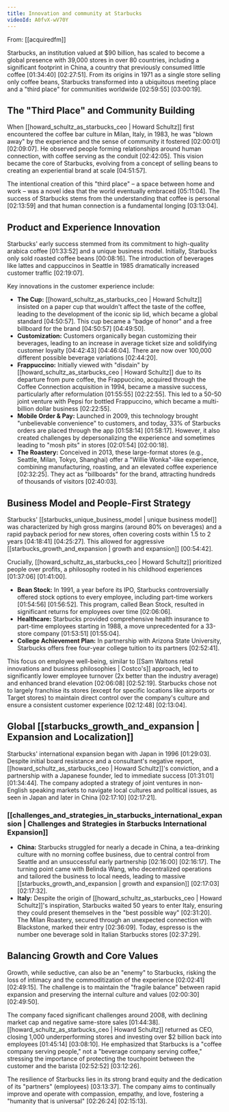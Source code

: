 ```yaml
---
title: Innovation and community at Starbucks
videoId: A0fvX-wV70Y
---
```


From: [[acquiredfm]] <br/> 

Starbucks, an institution valued at $90 billion, has scaled to become a global presence with 39,000 stores in over 80 countries, including a significant footprint in China, a country that previously consumed little coffee <a class="yt-timestamp" data-t="01:34:40">[01:34:40]</a> <a class="yt-timestamp" data-t="02:27:51">[02:27:51]</a>. From its origins in 1971 as a single store selling only coffee beans, Starbucks transformed into a ubiquitous meeting place and a "third place" for communities worldwide <a class="yt-timestamp" data-t="02:59:55">[02:59:55]</a> <a class="yt-timestamp" data-t="03:00:19">[03:00:19]</a>.

## The "Third Place" and Community Building

When [[howard_schultz_as_starbucks_ceo | Howard Schultz]] first encountered the coffee bar culture in Milan, Italy, in 1983, he was "blown away" by the experience and the sense of community it fostered <a class="yt-timestamp" data-t="02:00:01">[02:00:01]</a> <a class="yt-timestamp" data-t="02:09:07">[02:09:07]</a>. He observed people forming relationships around human connection, with coffee serving as the conduit <a class="yt-timestamp" data-t="02:42:05">[02:42:05]</a>. This vision became the core of Starbucks, evolving from a concept of selling beans to creating an experiential brand at scale <a class="yt-timestamp" data-t="04:51:57">[04:51:57]</a>.

The intentional creation of this "third place" – a space between home and work – was a novel idea that the world eventually embraced <a class="yt-timestamp" data-t="05:11:04">[05:11:04]</a>. The success of Starbucks stems from the understanding that coffee is personal <a class="yt-timestamp" data-t="02:13:59">[02:13:59]</a> and that human connection is a fundamental longing <a class="yt-timestamp" data-t="03:13:04">[03:13:04]</a>.

## Product and Experience Innovation

Starbucks' early success stemmed from its commitment to high-quality arabica coffee <a class="yt-timestamp" data-t="01:33:52">[01:33:52]</a> and a unique business model. Initially, Starbucks only sold roasted coffee beans <a class="yt-timestamp" data-t="00:08:16">[00:08:16]</a>. The introduction of beverages like lattes and cappuccinos in Seattle in 1985 dramatically increased customer traffic <a class="yt-timestamp" data-t="02:19:07">[02:19:07]</a>.

Key innovations in the customer experience include:
*   **The Cup:** [[howard_schultz_as_starbucks_ceo | Howard Schultz]] insisted on a paper cup that wouldn't affect the taste of the coffee, leading to the development of the iconic sip lid, which became a global standard <a class="yt-timestamp" data-t="04:50:57">[04:50:57]</a>. This cup became a "badge of honor" and a free billboard for the brand <a class="yt-timestamp" data-t="04:50:57">[04:50:57]</a> <a class="yt-timestamp" data-t="04:49:50">[04:49:50]</a>.
*   **Customization:** Customers organically began customizing their beverages, leading to an increase in average ticket size and solidifying customer loyalty <a class="yt-timestamp" data-t="04:42:43">[04:42:43]</a> <a class="yt-timestamp" data-t="04:46:04">[04:46:04]</a>. There are now over 100,000 different possible beverage variations <a class="yt-timestamp" data-t="02:44:20">[02:44:20]</a>.
*   **Frappuccino:** Initially viewed with "disdain" by [[howard_schultz_as_starbucks_ceo | Howard Schultz]] due to its departure from pure coffee, the Frappuccino, acquired through the Coffee Connection acquisition in 1994, became a massive success, particularly after reformulation <a class="yt-timestamp" data-t="01:55:55">[01:55:55]</a> <a class="yt-timestamp" data-t="02:22:55">[02:22:55]</a>. This led to a 50-50 joint venture with Pepsi for bottled Frappuccino, which became a multi-billion dollar business <a class="yt-timestamp" data-t="02:22:55">[02:22:55]</a>.
*   **Mobile Order & Pay:** Launched in 2009, this technology brought "unbelievable convenience" to customers, and today, 33% of Starbucks orders are placed through the app <a class="yt-timestamp" data-t="01:58:14">[01:58:14]</a> <a class="yt-timestamp" data-t="01:58:17">[01:58:17]</a>. However, it also created challenges by depersonalizing the experience and sometimes leading to "mosh pits" in stores <a class="yt-timestamp" data-t="02:01:54">[02:01:54]</a> <a class="yt-timestamp" data-t="02:00:18">[02:00:18]</a>.
*   **The Roastery:** Conceived in 2013, these large-format stores (e.g., Seattle, Milan, Tokyo, Shanghai) offer a "Willie Wonka"-like experience, combining manufacturing, roasting, and an elevated coffee experience <a class="yt-timestamp" data-t="02:32:25">[02:32:25]</a>. They act as "billboards" for the brand, attracting hundreds of thousands of visitors <a class="yt-timestamp" data-t="02:40:03">[02:40:03]</a>.

## Business Model and People-First Strategy

Starbucks' [[starbucks_unique_business_model | unique business model]] was characterized by high gross margins (around 80% on beverages) and a rapid payback period for new stores, often covering costs within 1.5 to 2 years <a class="yt-timestamp" data-t="04:18:41">[04:18:41]</a> <a class="yt-timestamp" data-t="04:25:27">[04:25:27]</a>. This allowed for aggressive [[starbucks_growth_and_expansion | growth and expansion]] <a class="yt-timestamp" data-t="00:54:42">[00:54:42]</a>.

Crucially, [[howard_schultz_as_starbucks_ceo | Howard Schultz]] prioritized people over profits, a philosophy rooted in his childhood experiences <a class="yt-timestamp" data-t="01:37:06">[01:37:06]</a> <a class="yt-timestamp" data-t="01:41:00">[01:41:00]</a>.
*   **Bean Stock:** In 1991, a year before its IPO, Starbucks controversially offered stock options to every employee, including part-time workers <a class="yt-timestamp" data-t="01:54:56">[01:54:56]</a> <a class="yt-timestamp" data-t="01:56:52">[01:56:52]</a>. This program, called Bean Stock, resulted in significant returns for employees over time <a class="yt-timestamp" data-t="02:06:06">[02:06:06]</a>.
*   **Healthcare:** Starbucks provided comprehensive health insurance to part-time employees starting in 1988, a move unprecedented for a 33-store company <a class="yt-timestamp" data-t="01:53:51">[01:53:51]</a> <a class="yt-timestamp" data-t="01:55:04">[01:55:04]</a>.
*   **College Achievement Plan:** In partnership with Arizona State University, Starbucks offers free four-year college tuition to its partners <a class="yt-timestamp" data-t="02:52:41">[02:52:41]</a>.

This focus on employee well-being, similar to [[Sam Waltons retail innovations and business philosophies | Costco's]] approach, led to significantly lower employee turnover (2x better than the industry average) and enhanced brand elevation <a class="yt-timestamp" data-t="02:06:08">[02:06:08]</a> <a class="yt-timestamp" data-t="02:52:19">[02:52:19]</a>. Starbucks chose not to largely franchise its stores (except for specific locations like airports or Target stores) to maintain direct control over the company's culture and ensure a consistent customer experience <a class="yt-timestamp" data-t="02:12:48">[02:12:48]</a> <a class="yt-timestamp" data-t="02:13:04">[02:13:04]</a>.

## Global [[starbucks_growth_and_expansion | Expansion and Localization]]

Starbucks' international expansion began with Japan in 1996 <a class="yt-timestamp" data-t="01:29:03">[01:29:03]</a>. Despite initial board resistance and a consultant's negative report, [[howard_schultz_as_starbucks_ceo | Howard Schultz]]'s conviction, and a partnership with a Japanese founder, led to immediate success <a class="yt-timestamp" data-t="01:31:01">[01:31:01]</a> <a class="yt-timestamp" data-t="01:34:44">[01:34:44]</a>. The company adopted a strategy of joint ventures in non-English speaking markets to navigate local cultures and political issues, as seen in Japan and later in China <a class="yt-timestamp" data-t="02:17:10">[02:17:10]</a> <a class="yt-timestamp" data-t="02:17:21">[02:17:21]</a>.

### [[challenges_and_strategies_in_starbucks_international_expansion | Challenges and Strategies in Starbucks International Expansion]]
*   **China:** Starbucks struggled for nearly a decade in China, a tea-drinking culture with no morning coffee business, due to central control from Seattle and an unsuccessful early partnership <a class="yt-timestamp" data-t="02:16:00">[02:16:00]</a> <a class="yt-timestamp" data-t="02:16:17">[02:16:17]</a>. The turning point came with Belinda Wang, who decentralized operations and tailored the business to local needs, leading to massive [[starbucks_growth_and_expansion | growth and expansion]] <a class="yt-timestamp" data-t="02:17:03">[02:17:03]</a> <a class="yt-timestamp" data-t="02:17:32">[02:17:32]</a>.
*   **Italy:** Despite the origin of [[howard_schultz_as_starbucks_ceo | Howard Schultz]]'s inspiration, Starbucks waited 50 years to enter Italy, ensuring they could present themselves in the "best possible way" <a class="yt-timestamp" data-t="02:31:20">[02:31:20]</a>. The Milan Roastery, secured through an unexpected connection with Blackstone, marked their entry <a class="yt-timestamp" data-t="02:36:09">[02:36:09]</a>. Today, espresso is the number one beverage sold in Italian Starbucks stores <a class="yt-timestamp" data-t="02:37:29">[02:37:29]</a>.

## Balancing Growth and Core Values

Growth, while seductive, can also be an "enemy" to Starbucks, risking the loss of intimacy and the commoditization of the experience <a class="yt-timestamp" data-t="02:02:41">[02:02:41]</a> <a class="yt-timestamp" data-t="02:49:15">[02:49:15]</a>. The challenge is to maintain the "fragile balance" between rapid expansion and preserving the internal culture and values <a class="yt-timestamp" data-t="02:00:30">[02:00:30]</a> <a class="yt-timestamp" data-t="02:49:50">[02:49:50]</a>.

The company faced significant challenges around 2008, with declining market cap and negative same-store sales <a class="yt-timestamp" data-t="01:44:38">[01:44:38]</a>. [[howard_schultz_as_starbucks_ceo | Howard Schultz]] returned as CEO, closing 1,000 underperforming stores and investing over $2 billion back into employees <a class="yt-timestamp" data-t="01:45:14">[01:45:14]</a> <a class="yt-timestamp" data-t="03:08:10">[03:08:10]</a>. He emphasized that Starbucks is a "coffee company serving people," not a "beverage company serving coffee," stressing the importance of protecting the touchpoint between the customer and the barista <a class="yt-timestamp" data-t="02:52:52">[02:52:52]</a> <a class="yt-timestamp" data-t="03:12:26">[03:12:26]</a>.

The resilience of Starbucks lies in its strong brand equity and the dedication of its "partners" (employees) <a class="yt-timestamp" data-t="03:13:37">[03:13:37]</a>. The company aims to continually improve and operate with compassion, empathy, and love, fostering a "humanity that is universal" <a class="yt-timestamp" data-t="02:26:24">[02:26:24]</a> <a class="yt-timestamp" data-t="02:15:13">[02:15:13]</a>.